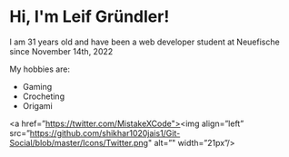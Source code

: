
# Hi, I'm Leif Gründler!

I am 31 years old and have been a web developer student at Neuefische since November 14th, 2022

My hobbies are:
- Gaming
- Crocheting
- Origami

<a href=”https://twitter.com/MistakeXCode"><img align=”left” src=”https://github.com/shikhar1020jais1/Git-Social/blob/master/Icons/Twitter.png" alt=”" width=”21px”/></a>
